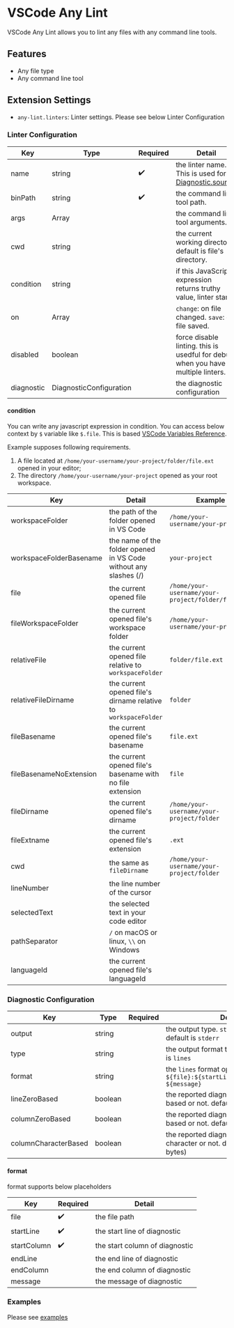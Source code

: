 # VSCode Any Lint

VSCode Any Lint allows you to lint any files with any command line tools.

## Features

* Any file type
* Any command line tool

## Extension Settings


* `any-lint.linters`: Linter settings. Please see below Linter Configuration

### Linter Configuration

| Key        | Type                    | Required           | Detail                                                                           |
| ---------- | ----------------------- | ------------------ | -------------------------------------------------------------------------------- |
| name       | string                  | :heavy_check_mark: | the linter name. This is used for [Diagnostic.source][1].                        |
| binPath    | string                  | :heavy_check_mark: | the command line tool path.                                                      |
| args       | Array<string>           |                    | the command line tool arguments.                                                 |
| cwd        | string                  |                    | the current working directory. default is file's directory.                      |
| condition  | string                  |                    | if this JavaScript expression returns truthy value, linter starts.               |
| on         | Array<string>           |                    | `change`: on file changed. `save`: on file saved.                                |
| disabled   | boolean                 |                    | force disable linting. this is usedful for debug when you have multiple linters. |
| diagnostic | DiagnosticConfiguration |                    | the diagnostic configuration                                                     |

#### condition

You can write any javascript expression in condition.
You can access below context by `$` variable like `$.file`. This is based [VSCode Variables Reference][2].

Example supposes following requirements.

1. A file located at `/home/your-username/your-project/folder/file.ext` opened in your editor;
2. The directory `/home/your-username/your-project` opened as your root workspace.

| Key                     | Detail                                                           | Example                                            |
| ----------------------- | ---------------------------------------------------------------- | -------------------------------------------------- |
| workspaceFolder         | the path of the folder opened in VS Code                         | `/home/your-username/your-project`                 |
| workspaceFolderBasename | the name of the folder opened in VS Code without any slashes (/) | `your-project`                                     |
| file                    | the current opened file                                          | `/home/your-username/your-project/folder/file.ext` |
| fileWorkspaceFolder     | the current opened file's workspace folder                       | `/home/your-username/your-project`                 |
| relativeFile            | the current opened file relative to `workspaceFolder`            | `folder/file.ext`                                  |
| relativeFileDirname     | the current opened file's dirname relative to `workspaceFolder`  | `folder`                                           |
| fileBasename            | the current opened file's basename                               | `file.ext`                                         |
| fileBasenameNoExtension | the current opened file's basename with no file extension        | `file`                                             |
| fileDirname             | the current opened file's dirname                                | `/home/your-username/your-project/folder`          |
| fileExtname             | the current opened file's extension                              | `.ext`                                             |
| cwd                     | the same as `fileDirname`                                        | `/home/your-username/your-project/folder`          |
| lineNumber              | the line number of the cursor                                    |                                                    |
| selectedText            | the selected text in your code editor                            |                                                    |
| pathSeparator           | `/` on macOS or linux, `\\` on Windows                           |                                                    |
| languageId              | the current opened file's languageId                             |                                                    |

### Diagnostic Configuration

| Key                  | Type    | Required | Detail                                                                                   |
| -------------------- | ------- | -------- | ---------------------------------------------------------------------------------------- |
| output               | string  |          | the output type. `stdout` or `stderr`. default is `stderr`                               |
| type                 | string  |          | the output format type. `lines`. default is `lines`                                      |
| format               | string  |          | the `lines` format option. default is `${file}:${startLine}:${startColumn}: ${message}`  |
| lineZeroBased        | boolean |          | the reported diagnostic line is zero based or not. default is `false`                    |
| columnZeroBased      | boolean |          | the reported diagnostic column is zero based or not. default is `false`                  |
| columnCharacterBased | boolean |          | the reported diagnostic column unit is character or not. default is `false` (i.e. bytes) |

#### format

format supports below placeholders

| Key         | Required           | Detail                         |
| ----------- | ------------------ | ------------------------------ |
| file        | :heavy_check_mark: | the file path                  |
| startLine   | :heavy_check_mark: | the start line of diagnostic   |
| startColumn | :heavy_check_mark: | the start column of diagnostic |
| endLine     |                    | the end line of diagnostic     |
| endColumn   |                    | the end column of diagnostic   |
| message     |                    | the message of diagnostic      |

### Examples

Please see [examples][3]

[1]:https://code.visualstudio.com/api/references/vscode-api#Diagnostic
[2]:https://code.visualstudio.com/docs/editor/variables-reference
[3]:https://github.com/tamayika/vscode-any-lint/tree/main/examples
